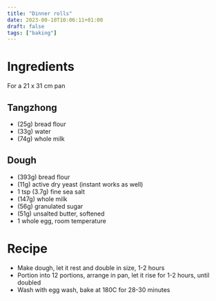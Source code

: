 ```yaml
---
title: "Dinner rolls"
date: 2023-00-10T10:06:11+01:00
draft: false
tags: ["baking"]
---
```


# Ingredients

For a 21 x 31 cm pan

## Tangzhong

 - (25g) bread flour
 - (33g) water
 - (74g) whole milk

## Dough

 - (393g) bread flour
 - (11g) active dry yeast (instant works as well)
 - 1 tsp (3.7g) fine sea salt
 - (147g) whole milk
 - (56g) granulated sugar
 - (51g) unsalted butter, softened
 - 1 whole egg, room temperature

# Recipe

 - Make dough, let it rest and double in size, 1-2 hours
 - Portion into 12 portions, arrange in pan, let it rise for 1-2 hours, until doubled
 - Wash with egg wash, bake at 180C for 28-30 minutes
